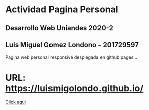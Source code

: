 # Actividad Pagina Personal
## Desarrollo Web Uniandes 2020-2
## Luis Miguel Gomez Londono - 201729597

Pagina web personal responsive desplegada en github pages...

# URL: https://luismigolondo.github.io/
[Click aqui](https://luismigolondo.github.io/)
